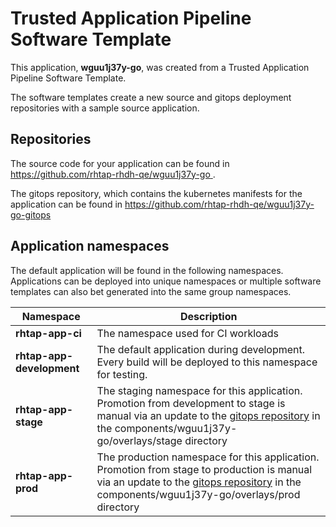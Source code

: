 # Trusted Application Pipeline Software Template

This application, **wguu1j37y-go**, was created from a Trusted Application Pipeline Software Template.

The software templates create a new source and gitops deployment repositories with a sample source application. 

## Repositories

The source code for your application can be found in [https://github.com/rhtap-rhdh-qe/wguu1j37y-go ](https://github.com/rhtap-rhdh-qe/wguu1j37y-go ).
 
The gitops repository, which contains the kubernetes manifests for the application can be found in 
[https://github.com/rhtap-rhdh-qe/wguu1j37y-go-gitops ](https://github.com/rhtap-rhdh-qe/wguu1j37y-go-gitops ) 

## Application namespaces 

The default application will be found in the following namespaces. Applications can be deployed into unique namespaces or multiple software templates can also bet generated into the same group namespaces.  

|  Namespace   |  Description   |  
| -------- | -------- |
| **rhtap-app-ci** | The namespace used for CI workloads |
| **rhtap-app-development** | The default application during development. Every build will be deployed to this namespace for testing. |
| **rhtap-app-stage** | The staging namespace for this application. Promotion from development to stage is manual via an update to the [gitops repository](https://github.com/rhtap-rhdh-qe/wguu1j37y-go-gitops ) in the components/wguu1j37y-go/overlays/stage directory |
| **rhtap-app-prod** | The production namespace for this application. Promotion from stage to production is manual via an update to the [gitops repository](https://github.com/rhtap-rhdh-qe/wguu1j37y-go-gitops ) in the components/wguu1j37y-go/overlays/prod directory |
